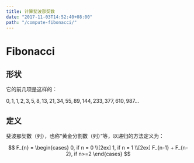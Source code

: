```yaml
---
title: 计算斐波那契数
date: "2017-11-03T14:52:40+08:00"
path: "/compute-fibonacci/"
---
```


# Fibonacci

## 形状

它的前几项是这样的：

$0, 1, 1, 2, 3, 5, 8, 13, 21, 34, 55, 89, 144, 233, 377, 610, 987 ...$

## 定义

斐波那契数（列），也称“黄金分割数（列）”等，以递归的方法定义为：

$$
F_{n} =
\begin{cases}
0, if n = 0 \\[2ex]
1, if n = 1 \\[2ex]
F_{n-1} + F_{n-2}, if n>=2
\end{cases}
$$
